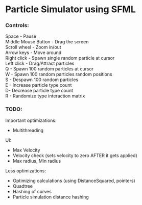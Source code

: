 # Particle Simulator using SFML

### Controls:
Space - Pause\
Middle Mouse Button - Drag the screen\
Scroll wheel - Zoom in/out\
Arrow keys - Move around\
Right click - Spawn single random particle at cursor\
Left click - Drag/Attract particles\
Q - Spawn 100 random particles at cursor\
W - Spawn 100 random particles random positions\
S - Despawn 100 random particles\
E - Increase particle type count\
D- Decrease particle type count\
R - Randomize type interaction matrix

### TODO:
Important optimizations:
- Multithreading

UI:
- Max Velocity
- Velocity check (sets velocity to zero AFTER it gets applied)
- Max radius, Min radius

Less optimizations:
- Optimizing calculations (using DistanceSquared, pointers)
- Quadtree
- Hashing of curves
- Particle simulation distance hashing
